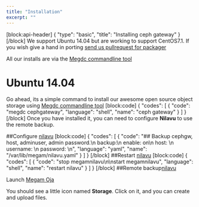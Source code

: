 ```yaml
---
title: "Installation"
excerpt: ""
---
```

[block:api-header]
{
  "type": "basic",
  "title": "Installing ceph gateway"
}
[/block]
We support Ubuntu 14.04 but are working to support CentOS7.1. If you wish give a hand in porting [send us pullrequest for packager](https://github.com/megamsys/packager.git)

All our installs are via the [Megdc commandline tool](doc:megam_megdc_tool) 

# Ubuntu 14.04

Go ahead, its a simple command to install our awesome open source object storage using [Megdc commandline tool](doc:megam_megdc_tool) 
[block:code]
{
  "codes": [
    {
      "code": "megdc cephgateway",
      "language": "shell",
      "name": "ceph gateway"
    }
  ]
}
[/block]
Once you have installed it,  you can need to configure **Nilavu** to use the remote backup.

##Configure [nilavu](https://github.com/megamsys/nilavu.git)
[block:code]
{
  "codes": [
    {
      "code": "## Backup cephgw, host, adminuser, admin password.\n  backup:\n    enable: on\n    host: <localhost>\n    username: <megdc>\n    password: <megdc>\n",
      "language": "yaml",
      "name": "/var/lib/megam/nilavu.yaml"
    }
  ]
}
[/block]
##Restart [nilavu](https://github.com/megamsys/nilavu.git)
[block:code]
{
  "codes": [
    {
      "code": "stop megamnilavu\n\nstart megamnilavu",
      "language": "shell",
      "name": "restart nilavu"
    }
  ]
}
[/block]
##Remote backup[nilavu](https://github.com/megamsys/nilavu.git)

Launch [Megam Oja](doc:megam_oja_install) 

You should see a little icon named **Storage**. Click on it, and  you can create and upload files.